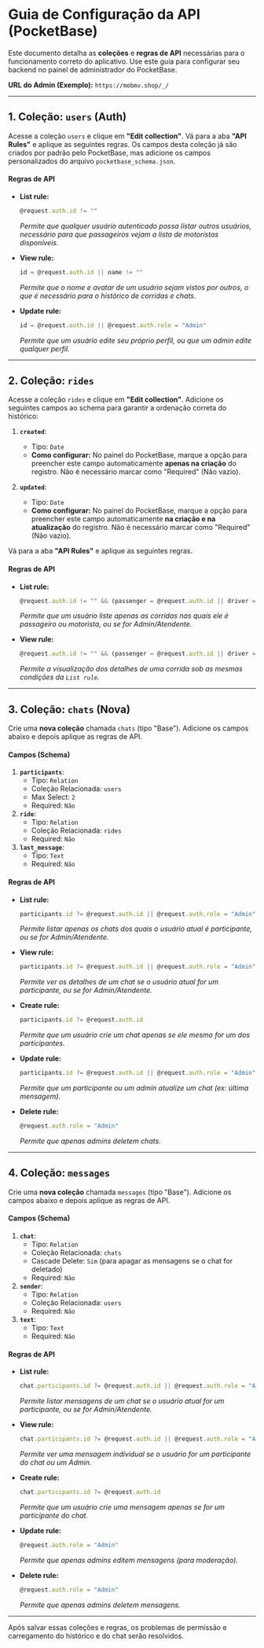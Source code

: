 # Guia de Configuração da API (PocketBase)

Este documento detalha as **coleções** e **regras de API** necessárias para o funcionamento correto do aplicativo. Use este guia para configurar seu backend no painel de administrador do PocketBase.

**URL do Admin (Exemplo):** `https://mobmv.shop/_/`

---

## 1. Coleção: `users` (Auth)

Acesse a coleção `users` e clique em **"Edit collection"**. Vá para a aba **"API Rules"** e aplique as seguintes regras. Os campos desta coleção já são criados por padrão pelo PocketBase, mas adicione os campos personalizados do arquivo `pocketbase_schema.json`.

#### **Regras de API**

*   **List rule:**
    ```js
    @request.auth.id != ""
    ```
    *Permite que qualquer usuário autenticado possa listar outros usuários, necessário para que passageiros vejam a lista de motoristas disponíveis.*

*   **View rule:**
    ```js
    id = @request.auth.id || name != ""
    ```
    *Permite que o nome e avatar de um usuário sejam vistos por outros, o que é necessário para o histórico de corridas e chats.*

*   **Update rule:**
    ```js
    id = @request.auth.id || @request.auth.role = "Admin"
    ```
    *Permite que um usuário edite seu próprio perfil, ou que um admin edite qualquer perfil.*

---

## 2. Coleção: `rides`

Acesse a coleção `rides` e clique em **"Edit collection"**. Adicione os seguintes campos ao schema para garantir a ordenação correta do histórico:

1.  **`created`**:
    *   Tipo: `Date`
    *   **Como configurar:** No painel do PocketBase, marque a opção para preencher este campo automaticamente **apenas na criação** do registro. Não é necessário marcar como "Required" (Não vazio).

2.  **`updated`**:
    *   Tipo: `Date`
    *   **Como configurar:** No painel do PocketBase, marque a opção para preencher este campo automaticamente **na criação e na atualização** do registro. Não é necessário marcar como "Required" (Não vazio).

Vá para a aba **"API Rules"** e aplique as seguintes regras.

#### **Regras de API**

*   **List rule:**
    ```js
    @request.auth.id != "" && (passenger = @request.auth.id || driver = @request.auth.id || @request.auth.role = "Admin" || @request.auth.role = "Atendente")
    ```
    *Permite que um usuário liste apenas as corridas nas quais ele é passageiro ou motorista, ou se for Admin/Atendente.*

*   **View rule:**
    ```js
    @request.auth.id != "" && (passenger = @request.auth.id || driver = @request.auth.id || @request.auth.role = "Admin" || @request.auth.role = "Atendente")
    ```
    *Permite a visualização dos detalhes de uma corrida sob as mesmas condições da `List rule`.*

---

## 3. Coleção: `chats` (Nova)

Crie uma **nova coleção** chamada `chats` (tipo "Base"). Adicione os campos abaixo e depois aplique as regras de API.

#### **Campos (Schema)**
1.  **`participants`**:
    *   Tipo: `Relation`
    *   Coleção Relacionada: `users`
    *   Max Select: `2`
    *   Required: `Não`
2.  **`ride`**:
    *   Tipo: `Relation`
    *   Coleção Relacionada: `rides`
    *   Required: `Não`
3.  **`last_message`**:
    *   Tipo: `Text`
    *   Required: `Não`

#### **Regras de API**
*   **List rule:**
    ```js
    participants.id ?= @request.auth.id || @request.auth.role = "Admin" || @request.auth.role = "Atendente"
    ```
    *Permite listar apenas os chats dos quais o usuário atual é participante, ou se for Admin/Atendente.*

*   **View rule:**
    ```js
    participants.id ?= @request.auth.id || @request.auth.role = "Admin" || @request.auth.role = "Atendente"
    ```
    *Permite ver os detalhes de um chat se o usuário atual for um participante, ou se for Admin/Atendente.*

*   **Create rule:**
    ```js
    participants.id ?= @request.auth.id
    ```
    *Permite que um usuário crie um chat apenas se ele mesmo for um dos participantes.*

*   **Update rule:**
    ```js
    participants.id ?= @request.auth.id || @request.auth.role = "Admin"
    ```
    *Permite que um participante ou um admin atualize um chat (ex: última mensagem).*

*   **Delete rule:**
    ```js
    @request.auth.role = "Admin"
    ```
    *Permite que apenas admins deletem chats.*

---

## 4. Coleção: `messages`

Crie uma **nova coleção** chamada `messages` (tipo "Base"). Adicione os campos abaixo e depois aplique as regras de API.

#### **Campos (Schema)**
1.  **`chat`**:
    *   Tipo: `Relation`
    *   Coleção Relacionada: `chats`
    *   Cascade Delete: `Sim` (para apagar as mensagens se o chat for deletado)
    *   Required: `Não`
2.  **`sender`**:
    *   Tipo: `Relation`
    *   Coleção Relacionada: `users`
    *   Required: `Não`
3.  **`text`**:
    *   Tipo: `Text`
    *   Required: `Não`

#### **Regras de API**
*   **List rule:**
    ```js
    chat.participants.id ?= @request.auth.id || @request.auth.role = "Admin" || @request.auth.role = "Atendente"
    ```
    *Permite listar mensagens de um chat se o usuário atual for um participante, ou se for Admin/Atendente.*

*   **View rule:**
    ```js
    chat.participants.id ?= @request.auth.id || @request.auth.role = "Admin"
    ```
    *Permite ver uma mensagem individual se o usuário for um participante do chat ou um Admin.*

*   **Create rule:**
    ```js
    chat.participants.id ?= @request.auth.id
    ```
    *Permite que um usuário crie uma mensagem apenas se for um participante do chat.*

*   **Update rule:**
    ```js
    @request.auth.role = "Admin"
    ```
    *Permite que apenas admins editem mensagens (para moderação).*

*   **Delete rule:**
    ```js
    @request.auth.role = "Admin"
    ```
    *Permite que apenas admins deletem mensagens.*

---

Após salvar essas coleções e regras, os problemas de permissão e carregamento do histórico e do chat serão resolvidos.
